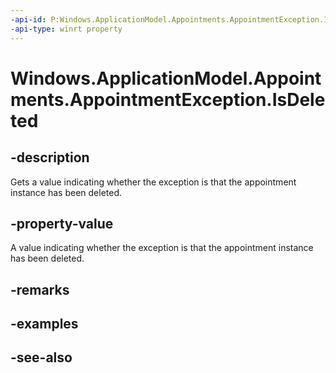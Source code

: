 ----api-id: P:Windows.ApplicationModel.Appointments.AppointmentException.IsDeleted
-api-type: winrt property
---<!-- Property syntaxpublic bool IsDeleted { get; }--># Windows.ApplicationModel.Appointments.AppointmentException.IsDeleted## -descriptionGets a value indicating whether the exception is that the appointment instance has been deleted.## -property-valueA value indicating whether the exception is that the appointment instance has been deleted.## -remarks## -examples## -see-also